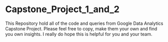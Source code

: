 # Capstone_Project_1_and_2
This Repository hold all of the code and queries from Google Data Analytics Capstone Project.
Please feel free to copy, make them your own and find you own insights.
I really do hope this is helpful for you and your team.
